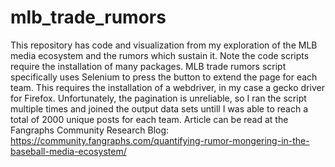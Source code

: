 # mlb_trade_rumors
This repository has code and visualization from my exploration of the MLB media ecosystem and the rumors which sustain it. Note the code scripts require the installation of many 
packages. MLB trade rumors script specifically uses Selenium to press the button to extend the page for each team. This requires the installation of a webdriver, in my case
a gecko driver for Firefox. Unfortunately, the pagination is unreliable, so I ran the script multiple times and joined the output data sets untill I was able to reach a 
total of 2000 unique posts for each team.
Article can be read at the Fangraphs Community Research Blog: https://community.fangraphs.com/quantifying-rumor-mongering-in-the-baseball-media-ecosystem/
